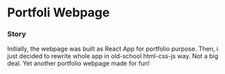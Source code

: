 
# Portfoli Webpage

### Story
Initially, the webpage was built as React App for portfolio purpose. Then, i just decided 
to rewrite whole app in old-school html-css-js way. Not a big deal. Yet another portfolio webpage
made for fun!
